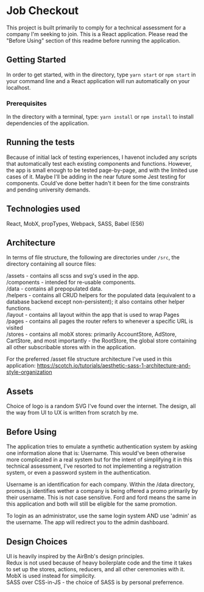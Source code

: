 # Job Checkout

This project is built primarily to comply for a technical assessment for a company I'm seeking to join. This is a React application. Please read the "Before Using" section of this readme before running the application.

## Getting Started

In order to get started, with in the directory, type `yarn start` or `npm start` in your command line and a React application will run automatically on your localhost.

### Prerequisites

In the directory with a terminal, type:
```yarn install``` or
```npm install``` to install dependencies of the application.


## Running the tests

Because of initial lack of testing experiences, I havenot included any scripts that automatically test each existing components and functions. However, the app is small enough to be tested page-by-page, and with the limited use cases of it. Maybe I'll be adding in the near future some Jest testing for components. Could've done better hadn't it been for the time constraints and pending university demands.

## Technologies used

React, MobX, propTypes, Webpack, SASS, Babel (ES6)

## Architecture

In terms of file structure, the following are directories under `/src`, the directory containing all source files:

/assets - contains all scss and svg's used in the app.<br />
/components - intended for re-usable components.<br />
/data - contains all prepopulated data.<br />
/helpers - contains all CRUD helpers for the populated data (equivalent to a database backend except non-persistent); it also contains other helper functions.<br />
/layout - contains all layout within the app that is used to wrap Pages<br />
/pages - contains all pages the router refers to whenever a specific URL is visited<br />
/stores - contains all mobX stores: primarily AccountStore, AdStore, CartStore, and most importantly - the RootStore, the global store containing all other subscribable stores with in the application.<br />

For the preferred /asset file structure architecture I've used in this application: https://scotch.io/tutorials/aesthetic-sass-1-architecture-and-style-organization

## Assets

Choice of logo is a random SVG I've found over the internet. The design, all the way from UI to UX is written from scratch by me.

## Before Using

The application tries to emulate a synthetic authentication system by asking one information alone that is: Username. This would've been otherwise more complicated in a real system but for the intent of simplifying it in this technical assessment, I've resorted to not implementing a registration system, or even a password system in the authentication.

Username is an identification for each company. Within the /data directory, promos.js identifies wether a company is being offered a promo primarily by their username. This is not case sensitive. Ford and ford means the same in this application and both will still be eligible for the same promotion.

To login as an administrator, use the same login system AND use 'admin' as the username. The app will redirect you to the admin dashboard.

## Design Choices

UI is heavily inspired by the AirBnb's design principles. <br />
Redux is not used because of heavy boilerplate code and the time it takes to set up the stores, actions, reducers, and all other ceremonies with it. MobX is used instead for simplicity.<br />
SASS over CSS-in-JS - the choice of SASS is by personal preferrence. <br />
